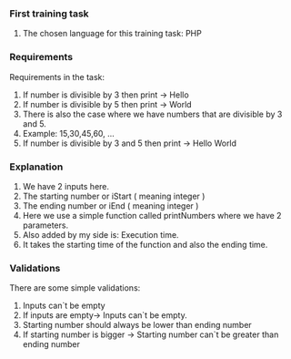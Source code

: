 ### First training task
  1. The chosen language for this training task: PHP

### Requirements
  Requirements in the task: 
  1. If number is divisible by 3 then print -> Hello
  2. If number is divisible by 5 then print -> World
  3. There is also the case where we have numbers that are divisible by 3 and 5.
  4. Example: 15,30,45,60, ...
  5. If number is divisible by 3 and 5 then print -> Hello World

### Explanation
  1. We have 2 inputs here. 
  2. The starting number or iStart ( meaning integer )
  3. The ending number or iEnd ( meaning integer )
  4. Here we use a simple function called printNumbers where we have 2 parameters.
  5. Also added by my side is: Execution time. 
  6. It takes the starting time of the function and also the ending time.

### Validations
  There are some simple validations:
  1. Inputs can`t be empty
  2. If inputs are empty-> Inputs can`t be empty.
  3. Starting number should always be lower than ending number
  4. If starting number is bigger -> Starting number can`t be greater than ending number
